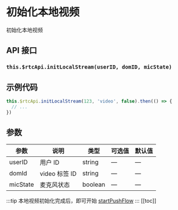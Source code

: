 # 初始化本地视频 <BadgeTip text="异步接口" type="green"></BadgeTip>

初始化本地视频

## API 接口

### `this.$rtcApi.initLocalStream(userID, domID, micState)`

## 示例代码

```js
this.$rtcApi.initLocalStream(123, 'video', false).then(() => {
  // ...
})
```

## 参数

| 参数     | 说明          | 类型    | 可选值 | 默认值 |
| -------- | ------------- | ------- | ------ | ------ |
| userID   | 用户 ID       | string  | —      | —      |
| domId    | video 标签 ID | string  | —      | —      |
| micState | 麦克风状态    | boolean | —      | —      |

:::tip
本地视频初始化完成后，即可开始 [startPushFlow](startPushFlow.html)
:::
[[toc]]
